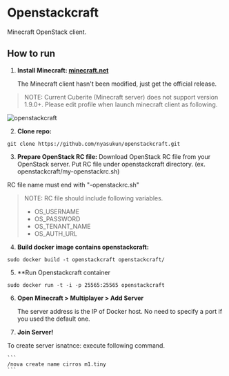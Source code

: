# Openstackcraft

Minecraft OpenStack client.

## How to run
1. **Install Minecraft: [minecraft.net](https://minecraft.net)**

	The Minecraft client hasn't been modified, just get the official release.
	
  > NOTE: Current Cuberite (Minecraft server) does not support version 1.9.0+.
  > Please edit profile when launch minecraft client as following.
  
  ![openstackcraft](../master/docs/img/edit_profile.png?raw=true)

2. **Clone repo:**
  ```
  git clone https://github.com/nyasukun/openstackcraft.git
  ```

3. **Prepare OpenStack RC file:**
  Download OpenStack RC file from your OpenStack server.
  Put RC file under openstackcraft directory. (ex. openstackcraft/my-openstackrc.sh)
  
  RC file name must end with "-openstackrc.sh"
  
  > NOTE: RC file should include following variables.
  > * OS_USERNAME
  > * OS_PASSWORD
  > * OS_TENANT_NAME
  > * OS_AUTH_URL

4. **Build docker image contains openstackcraft:**
  ```
  sudo docker build -t openstackcraft openstackcraft/
  ```

5. **Run Openstackcraft container
  ```
  sudo docker run -t -i -p 25565:25565 openstackcraft
  ```

6. **Open Minecraft > Multiplayer > Add Server**

	The server address is the IP of Docker host. No need to specify a port if you used the default one.

7. **Join Server!**

  To create server isnatnce:
    execute following command.

    ```
    /nova create name cirros m1.tiny
    ```


  
